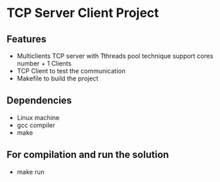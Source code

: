 
TCP Server Client Project
==============================


Features
--------
- Multiclients TCP server with Tthreads pool technique support cores number + 1 Clients
- TCP Client to test the communication
- Makefile to build the project

Dependencies
------------
- Linux machine
- gcc compiler
- make

For compilation and run the solution
------------------------------------
- make run    




